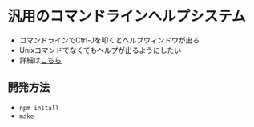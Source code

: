 <h1>汎用のコマンドラインヘルプシステム</h1>

<ul>
<li>コマンドラインでCtrl-Jを叩くとヘルプウィンドウが出る</li>
<li>Unixコマンドでなくてもヘルプが出るようにしたい</li>
<li>詳細は<a href="https://masui.github.io/HelpLine/">こちら</a></li>
</ul>
  

## 開発方法
- `npm install`
- `make`